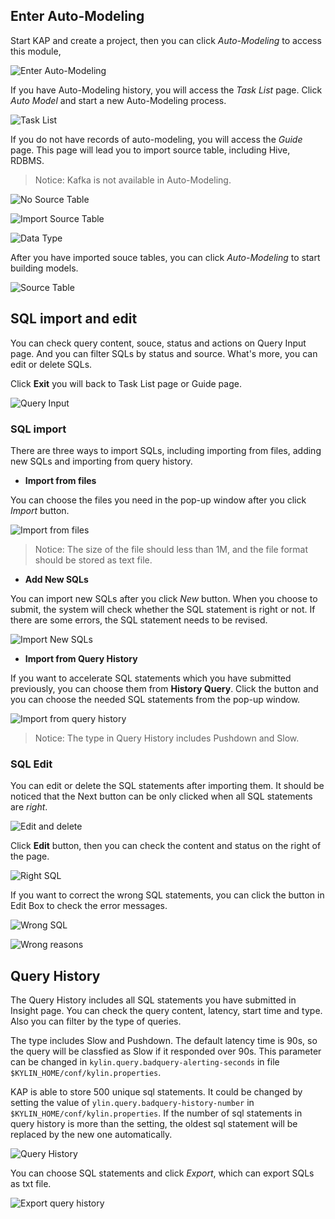 ## Enter Auto-Modeling

Start KAP and create a project, then you can click *Auto-Modeling* to access this module,

![Enter Auto-Modeling](images/enter_AM.en.png)



If you have Auto-Modeling history, you will access the *Task List* page. Click *Auto Model* and start a new Auto-Modeling process.

![Task List](images/task_list.en.png)

If you do not have records of auto-modeling, you will access the *Guide* page. This page will lead you to import source table, including Hive, RDBMS.

> Notice: Kafka is not available in Auto-Modeling.

![No Source Table](images/no_source_table.en.png)

![Import Source Table](images/import_1.en.png)

![Data Type](images/import_2.en.png)

After you have imported souce tables, you can click *Auto-Modeling* to start building models.

![Source Table](images/source_table.en.png)



## SQL import and edit

You can check query content, souce, status and actions on Query Input page. And you can filter SQLs by status and source. What's more, you can edit or delete SQLs.

Click **Exit** you will back to Task List page or Guide page.

![Query Input](images/SQL_input_edit/query_input.en.png)

### SQL import

There are three ways to import SQLs, including importing from files, adding new SQLs and importing from query history.

- **Import from files**

You can choose the files you need in the pop-up window after you click *Import* button.

![Import from files](images/SQL_input_edit/SQL_import.en.png)

> Notice: The size of the file should less than 1M, and the file format should be stored as text file.

- **Add New SQLs**

You can import new SQLs after you click *New* button. When you choose to submit, the system will check  whether the SQL statement is right or not. If there are some errors, the SQL statement needs to be revised.

![Import New SQLs](images/SQL_input_edit/SQL_new.en.png)

- **Import from Query History**

If you want to accelerate SQL statements which you have submitted previously, you can choose them from **History Query**. Click the button and you can choose the needed SQL statements from the pop-up window.

![Import from query history](images/SQL_input_edit/SQL_history.en.png)

> Notice: The type in Query History includes Pushdown and Slow.

### SQL Edit

You can edit or delete the SQL statements after importing them. It should be noticed that the Next button can be only clicked when all SQL statements are *right*.

![Edit and delete](images/SQL_input_edit/SQL_text_edit.en.png)

Click **Edit** button, then you can check the content and status on the right of the page.

![Right SQL](images/SQL_input_edit/SQL_right.en.png)

If you want to correct the wrong SQL statements, you can click the button in Edit Box to check the error messages.

![Wrong SQL](images/SQL_input_edit/SQL_wrong_1.en.png)

![Wrong reasons](images/SQL_input_edit/SQL_wrong_2.en.png)



## Query History

The Query History includes all SQL statements you have submitted in Insight page. You can check the query content, latency, start time and type. Also you can filter by the type of queries.

The type includes Slow and Pushdown. The default latency time is 90s, so the query will be classfied as Slow if it responded over 90s. This parameter can be changed in `kylin.query.badquery-alerting-seconds` in file `$KYLIN_HOME/conf/kylin.properties`.

KAP is able to store  500 unique sql statements. It could be changed by setting the value of `ylin.query.badquery-history-number` in `$KYLIN_HOME/conf/kylin.properties`. If the number of sql statements in query history is more than the setting, the oldest sql statement will be replaced by the new one automatically.

![Query History](images/query_history/query_history.en.png)

You can choose SQL statements and click *Export*, which can export SQLs as txt file.

![Export query history](images/query_history/query_download.en.png)
